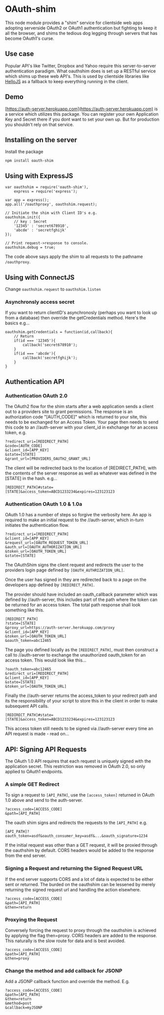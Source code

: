 # OAuth-shim
This node module provides a "shim" service for clientside web apps adopting serverside OAuth2 or OAuth1 authentication but fighting to keep it all the browser, and shims the tedious dog legging through servers that has become OAuth1's curse.


## Use case

Popular API's like Twitter, Dropbox and Yahoo require this server-to-server authentication paradigm. What oauthshim does is set up a RESTful service which shims up these web API's. This is used by clientside libraries like [HelloJS](http://adodson.com/hello.js) as a fallback to keep everything running in the client.

## Demo

[https://auth-server.herokuapp.com](https://auth-server.herokuapp.com) is a service which utilizes this package. You can register your own Application Key and Secret there if you dont want to set your own up. But for production you shouldn't rely on that service.


## Installing on the server

Install the package

	npm install oauth-shim


## Using with ExpressJS
	
	var oauthshim = require('oauth-shim'),
		express = require('express');

	var app = express();
	app.all('/oauthproxy', oauthshim.request);

	// Initiate the shim with Client ID's e.g.
	oauthshim.init({
		// key : Secret
		'12345' : 'secret678910',
		'abcde' : 'secretfghijk'
	});

	// Print request->response to console.
	oauthshim.debug = true;

The code above says apply the shim to all requests to the pathname `/oauthproxy`.

## Using with ConnectJS

Change `oauthshim.request` to `oauthshim.listen`


### Asynchronsly access secret

If you want to return clientID's asynchronosly (perhaps you want to look up from a database) then override the getCredentials method. Here's the basics e.g...

	oauthshim.getCredentials = function(id,callback){
		// Return
		if(id === '12345'){
			callback('secret678910');
		}
		if(id === 'abcde'){
			callback('secretfghijk');
		}
	}


## Authentication API

### Authentication OAuth 2.0

The OAuth2 flow for the shim starts after a web application sends a client out to a providers site to grant permissions. The response is an authorization code "[AUTH_CODE]" which is returned to your site, this needs to be exchanged for an Access Token. Your page then needs to send this code to an //auth-server with your client_id in exhchange for an access token, e.g.


	?redirect_uri=[REDIRECT_PATH]
	&code=[AUTH_CODE]
	&client_id=[APP_KEY]
	&state=[STATE]
	&grant_url=[PROVIDERS_OAUTH2_GRANT_URL]


The client will be redirected back to the location of [REDIRECT_PATH], with the contents of the server response as well as whatever was defined in the [STATE] in the hash. e.g...


	[REDIRECT_PATH]#state=[STATE]&access_token=ABCD1233234&expires=123123123



### Authentication OAuth 1.0 &amp; 1.0a

OAuth 1.0 has a number of steps so forgive the verbosity here. An app is required to make an initial request to the //auth-server, which in-turn initiates the authentication flow.


	?redirect_uri=[REDIRECT_PATH]
	&client_id=[APP_KEY]
	&request_url=[OAUTH_REQUEST_TOKEN_URL]
	&auth_url=[OAUTH_AUTHORIZATION_URL]
	&token_url=[OAUTH_TOKEN_URL]
	&state=[STATE]


The OAuthShim signs the client request and redirects the user to the providers login page defined by `[OAUTH_AUTHRIZATION_URL]`.

Once the user has signed in they are redirected back to a page on the developers app defined by `[REDIRECT_PATH]`. 

The provider should have included an oauth_callback parameter which was defined by //auth-server, this includes part of the path where the token can be returned for an access token. The total path response shall look something like this.


	[REDIRECT_PATH]
	?state=[STATE]
	&proxy_url=https://auth-server.herokuapp.com/proxy
	&client_id=[APP_KEY]
	&token_url=[OAUTH_TOKEN_URL]
	&oauth_token=abc12465


The page you defined locally as the `[REDIRECT_PATH]`, must then construct a call to //auth-server to exchange the unauthorized oauth_token for an access token. This would look like this...


	?oauth_token=abc12465
	&redirect_uri=[REDIRECT_PATH]
	&client_id=[APP_KEY]
	&state=[STATE]
	&token_url=[OAUTH_TOKEN_URL]


Finally the //auth-server returns the access_token to your redirect path and its the responsibility of your script to store this in the client in order to make subsequent API calls.

	[REDIRECT_PATH]#state=[STATE]&access_token=ABCD1233234&expires=123123123


This access token still needs to be signed via //auth-server every time an API request is made - read on...





## API: Signing API Requests

The OAuth 1.0 API requires that each request is uniquely signed with the application secret. This restriction was removed in OAuth 2.0, so only applied to OAuth1 endpoints.

### A simple GET Redirect

To sign a request to `[API_PATH]`, use the `[access_token]` returned in OAuth 1.0 above and send to the auth-server. 

	?access_code=[ACCESS_CODE]
	&path=[API_PATH]

The oauth shim signs and redirects the requests to the `[API_PATH]` e.g.

	[API_PATH]?oauth_token=asdf&oauth_consumer_key=asdf&...&oauth_signature=1234

If the initial request was other than a GET request, it will be proxied through the oauthshim by default. CORS headers would be added to the response from the end server.

### Signing a Request and returning the Signed Request URL

If the end server supports CORS and a lot of data is expected to be either sent or returned. The burded on the oauthshim can be lessened by merely returning the signed request url and handling the action elsewhere. 

	?access_code=[ACCESS_CODE]
	&path=[API_PATH]
	&then=return

### Proxying the Request
Conversely forcing the request to proxy through the oauthshim is achieved by applying the flag then=proxy. CORS headers are added to the response. This naturally is the slow route for data and is best avoided.

	?access_code=[ACCESS_CODE]
	&path=[API_PATH]
	&then=proxy


### Change the method and add callback for JSONP
Add a JSONP callback function and override the method. E.g.

	?access_code=[ACCESS_CODE]
	&path=[API_PATH]
	&then=return
	&method=post
	&callback=myJSONP

